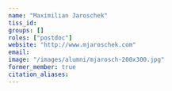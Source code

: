 ```yaml
---
name: "Maximilian Jaroschek"
tiss_id: 
groups: []
roles: ["postdoc"]
website: "http://www.mjaroschek.com"
email:
image: "/images/alumni/mjarosch-200x300.jpg"
former_member: true
citation_aliases:
---
```


<!--
Your custom content goes here.
-->